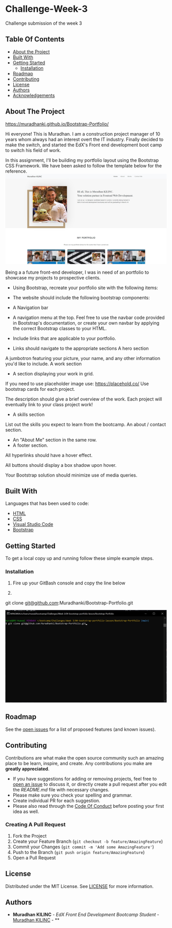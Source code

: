 # Challenge-Week-3
Challenge submission of the week 3


## Table Of Contents

* [About the Project](#about-the-project)
* [Built With](#built-with)
* [Getting Started](#getting-started)
  * [Installation](#installation)
* [Roadmap](#roadmap)
* [Contributing](#contributing)
* [License](#license)
* [Authors](#authors)
* [Acknowledgements](#acknowledgements)

## About The Project


https://muradhanki.github.io/Bootstrap-Portfolio/

Hi everyone! This is Muradhan. I am a construction project manager of 10 years whom always had an interest overt the IT industry. Finally decided to make the switch, and started the EdX's Front end development boot camp to switch his field of work. 

In this assignment, I'll be building my portfolio layout using the Bootstrap CSS Framework. We have been asked to follow the template below for the reference.
![Screenshot](https://github.com/Muradhanki/Bootstrap-Portfolio/blob/main/images/MK_Week_3_project.jpg "Web application Screen Shot")
 
Being a a future front-end developer, I was in need of an portfolio to showcase my projects to prospective clients.

* Using Bootstrap, recreate your portfolio site with the following items:

* The website should include the following bootstrap components:

* A Navigation bar

* A navigation menu at the top. Feel free to use the navbar code provided in Bootstrap's documentation, or create your own navbar by applying the correct Bootstrap classes to your HTML.

* Include links that are applicable to your portfolio.

* Links should navigate to the appropriate sections
A hero section

A jumbotron featuring your picture, your name, and any other information you'd like to include.
A work section

* A section displaying your work in grid.

If you need to use placeholder image use: https://placehold.co/
Use bootstrap cards for each project.

The description should give a brief overview of the work.
Each project will eventually link to your class project work!

* A skills section

List out the skills you expect to learn from the bootcamp.
An about / contact section.

* An "About Me" section in the same row.
* A footer section.

All hyperlinks should have a hover effect.

All buttons should display a box shadow upon hover.

Your Bootstrap solution should minimize use of media queries.

## Built With

Languages that has been used to code:

* [HTML]()
* [CSS]()
* [Visual Studio Code](https://code.visualstudio.com/)
* [Bootstrap](https://getbootstrap.com/)

## Getting Started

To get a local copy up and running follow these simple example steps.

### Installation

1. Fire up your GitBash console and copy the line below

2. 
git clone git@github.com:Muradhanki/Bootstrap-Portfolio.git

![Screenshot](https://github.com/Muradhanki/Bootstrap-Portfolio/blob/main/images/git%20clone%20ss.jpg "Git Bash Installation")

## Roadmap

See the [open issues](https://github.com/Muradhanki/Bootstrap-Portfolio/issues) for a list of proposed features (and known issues).

## Contributing

Contributions are what make the open source community such an amazing place to be learn, inspire, and create. Any contributions you make are **greatly appreciated**.
* If you have suggestions for adding or removing projects, feel free to [open an issue](https://github.com/Muradhanki/Bootstrap-Portfolio/issues/new) to discuss it, or directly create a pull request after you edit the *README.md* file with necessary changes.
* Please make sure you check your spelling and grammar.
* Create individual PR for each suggestion.
* Please also read through the [Code Of Conduct](https://github.com/Muradhanki/Bootstrap-Portfolio/blob/main/CODE_OF_CONDUCT.md) before posting your first idea as well.

### Creating A Pull Request

1. Fork the Project
2. Create your Feature Branch (`git checkout -b feature/AmazingFeature`)
3. Commit your Changes (`git commit -m 'Add some AmazingFeature'`)
4. Push to the Branch (`git push origin feature/AmazingFeature`)
5. Open a Pull Request

## License

Distributed under the MIT License. See [LICENSE](https://github.com/Muradhanki/Bootstrap-Portfolio/blob/main/LICENSE.md) for more information.

## Authors

* **Muradhan KILINC** - *EdX Front End Development Bootcamp Student* - [Muradhan KILINC](https://github.com/Muradhanki) - **
